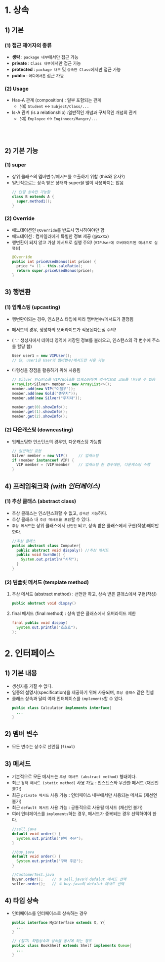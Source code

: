 # 1. 상속
## 1) 기본
### (1) 접근 제어자의 종류
- __생략__ : `package 내부`에서만 접근 가능
- __private__ : `Class 내부`에서만 접근 가능
- __protected__ : `package 내부` 및 `상속한 Class`에서만 접근 가능
- __public__ : `어디에서든` 접근 가능

### (2) Usage
- Has-A 관계 (composition) : 일부 포함되는 관계
  - _(예)_ `Student` ↔ `Subject/Class/...`
- Is-A 관계 (is a relationship) :일반적인 개념과 구체적인 개념의 관계
  - _(예)_ `Employee` ↔ `Enginneer/Manger/...`

<br><br>

## 2) 기본 기능
### (1)  super
- 상위 클래스의 멤버변수/메서드를 호출하기 위함 (this와 유사?)
- 일반적으로는 상속 받은 상태라 super을 많이 사용하지는 않음
  ```java
  // 단일 상속만 가능함
  class B extends A {
    super.method1();
  }
  ```

### (2) Override
- 애노테이션인 `@Override`를 반드시 명시하여야만 함
- 애노테이션 : 컴파일러에게 특별한 정보 제공 (_@xxxx_)
- 행변환이 되지 않고 가상 메서드로 실행 주의! (`VIPUser에 오버라이드된 메서드로 실행됨`)
  ```java
  @Override
  public int priceUsedBonus(int price) {
    price *= (1 - this.saleRatio);
    return super.priceUsedBonus(price);
  }
  ```
## 3) 행변환
### (1) 업캐스팅 (upcasting)
- 행변환이되는 경우, 인스턴스 타입에 따라 멤버변수/메서드가 결정됨
- 메서드의 경우, 생성자의 오버라이드가 적용된다는점 주의! 
- ( ∵ 생성자에서 데이터 영역에 저장된 정보를 불러오고, 인스턴스의 각 변수에 주소를 할당 함)

    ```java
    User user1 = new VIPUser();
    // 단, user1은 User의 멤버변수/메서드만 사용 가능
    ```

- 다형성을 장점을 활용하기 위해 사용됨
    ```java
    // Silver 인스턴스를 VIP/Gold를 업캐스팅하여 명시적으로 코드를 나타낼 수 있음
    ArrayList<Silver> member = new ArrayList<>();
    member.add(new VIP("이철우"));
    member.add(new Gold("똥우지"));
    member.add(new Silver("우지챠"));

    member.get(0).showInfo();
    member.get(1).showInfo();
    member.get(2).showInfo();
    ```


### (2) 다운캐스팅 (downcasting)
- 업캐스팅한 인스턴스의 경우만, 다운캐스팅 가능함
  ```java
  // 일반적인 표현
  Silver member = new VIP()     // 업캐스팅
  if (member instanceof VIP) {
    VIP member = (VIP)member    // 업캐스팅 한 경우에만, 다운캐스팅 수행
  }
  ```

## 4) 프레임워크화 _(with 인터페이스)_
### (1) 추상 클래스 (abstract class)
- 추상 클래스는 인스턴스화할 수 없고, `상속만 가능`하다.
- 추상 클래스 내 `추상 메서드를 포함`할 수 있다.
- `추상 메서드`는 상위 클래스에서 `선언만` 되고, 상속 받은 클래스에서 구현(작성)해야만 한다.
  ```java
  //추상 클래스
  public abstract class Computer{
    public abstract void dispaly() //추상 메서드
    public void turnOn() {
      System.out.println("시작");
    }
  }
  ```
### (2) 템플릿 메서드 (template method)
1. 추상 메서드 (abstract method) : 선언만 하고, 상속 받은 클래스에서 구현(작성)
    ```java
    public abstract void dispay()
    ```
2. final 메서드 (final method) : 상속 받은 클래스에서 오버라이드 제한
    ```java
    final public void dispay(
      System.out.println("호호호");
    );
    ```

# 2. 인터페이스
## 1) 기본 내용 
- 생성자를 가질 수 없다.
- 일종의 설명서(specification)을 제공하기 위해 사용되며, `추상 클래스` 같은 컨셉
- 클래스 상속과 달리 여러 인터페이스를 `implements`할 수 있다.
  ```java
  public class Calculator implements interface{
    ...
  }
  ```
## 2) 멤버 변수
- 모든 변수는 상수로 선언됨 (`final`)

## 3) 메서드
- 기본적으로 모든 메서드는 `추상 메서드 (abstract method)` 형태이다.
- 최근 `정적 메서드 (static method)` 사용 가능 : 인스턴스와 무관한 메서드 (재선언 불가)
- 최근 `private 메서드` 사용 가능 : 인터페이스 내부에서만 사용되는 메서드 (재선언 불가)
- 최근 `default 메서드` 사용 가능 : 공통적으로 사용될 메서드 (재선언 불가)
- 여러 인터페이스를 `implements`하는 경우, 메서드가 중복되는 경우 선택하여야 한다.
  ```java
  //sell.java
  default void order() {
    System.out.println("판매 주문");
  }

  //buy.java
  default void order() {
    System.out.println("구매 주문");
  }

  //CustomerTest.java
  buyer.order();    // ① sell.java의 defalut 메서드 선택
  seller.order();   // ② buy.java의 defalut 메서드 선택
  ```

## 4) 타입 상속
- 인터페이스를 인터페이스로 상속하는 경우
  ```java
  public interface MyInterface extends X, Y{
    ...
  }

  // (참고) 타입상속과 상속을 동시에 하는 경우
  public class BookShelf extends Shelf implements Queue{
    ...
  }
  ```